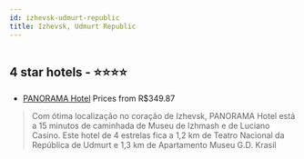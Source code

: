```yaml
---
id: izhevsk-udmurt-republic
title: Izhevsk, Udmurt Republic
---
```


<center><img src="https://i.travelapi.com/hotels/50000000/49140000/49137800/49137744/22aa6008_z.jpg" alt="" /></center>


##  4 star hotels - ⭐️⭐️⭐️⭐️

-    [PANORAMA Hotel](https://www.hurb.com/br/aud/https://www.hurb.com/br/hotels/izhevsk/panorama-hotel-HT-3QMK?cmp=18055) Prices from R$349.87
   > Com ótima localização no coração de Izhevsk, PANORAMA Hotel está a 15 minutos de caminhada de Museu de Izhmash e de Luciano Casino.  Este hotel de 4 estrelas fica a 1,2 km de Teatro Nacional da República de Udmurt e 1,3 km de Apartamento Museu G.D. Krasil
